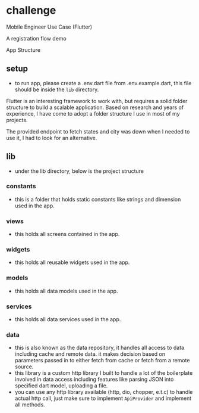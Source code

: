 # challenge

 Mobile Engineer Use Case (Flutter)

A registration flow demo

App Structure
## setup 
- to run app, please create a .env.dart file from .env.example.dart, this file should be inside the `lib` directory.

Flutter is an interesting framework to work with, but requires a solid folder structure to build a scalable application. Based on research and years of experience, I have come to adopt a folder structure I use in most of my projects.

The provided endpoint to fetch states and city was down when I needed to use it, I had to look for an alternative.


## lib
- under the lib directory, below is the project structure
### constants 
- this is a folder that holds static constants like strings and dimension used in the app.

### views 
- this holds all screens contained in the app.

### widgets 
- this holds all reusable widgets used in the app.

### models 
- this holds all data models used in the app.

### services 
- this holds all data services used in the app.

### data 
- this is also known as the data repository, it handles all access to data including cache and remote data. it makes decision based on parameters passed in to either fetch from cache or fetch from a remote source.
- this library is a custom http library I built to handle a lot of the boilerplate involved in data access including features like parsing JSON into specified dart model, uploading a file.
- you can use any http library available (http, dio, chopper, e.t.c) to handle actual http call,
just make sure to implement `ApiProvider` and implement all methods.
